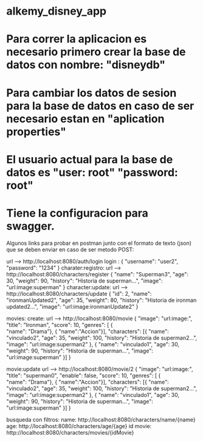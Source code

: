 # alkemy_disney_app
# Para correr la aplicacion es necesario primero crear la base de datos con nombre: "disneydb"
# Para cambiar los datos de sesion para la base de datos en caso de ser necesario estan en "aplication properties"
# El usuario actual para la base de datos es "user: root" "password: root"
# Tiene la configuracion para swagger.

Algunos links para probar en postman junto con el formato de texto (json) que se deben enviar en caso de ser metodo POST: 

url --> http://localhost:8080/auth/login
login :
 {
    "username": "user2",
    "password": "1234"
}
charater:registro: 
url --> http://localhost:8080/characters/register
{
    "name": "Superman3",
    "age": 30,
    "weight": 90,
    "history": "Historia de superman...",
    "image": "url:image:superman"
}
character:update:
url --> http://localhost:8080/characters/update
{
    "id": 2,
    "name": "ironmanUpdated2",
    "age": 35,
    "weight": 80,
    "history": "Historia de ironman updated2...",
    "image": "url:image:ironmanUpdate2"
}

movies: create:
url --> http://localhost:8080/movie
{
    "image": "url:image:",
    "title": "Ironman",
    "score": 10,
    "genres": [
        {  
            "name": "Drama"},
        {
            "name":"Accion"}],
    "characters": [{ "name": "vinculado2",
    "age": 35,
    "weight": 100,
    "history": "Historia de superman2...",
    "image": "url:image:superman2"
},
{ "name": "vinculado1",
    "age": 30,
    "weight": 90,
    "history": "Historia de superman...",
    "image": "url:image:superman"
}]
}

movie:update
url --> http://localhost:8080/movie/2
{
    "image": "url:image:",
    "title": "superman0",
    "enable": false,
    "score": 10,
    "genres": [
        {  
            "name": "Drama"},
        {
            "name":"Accion"}],
    "characters": [{ "name": "vinculado2",
    "age": 35,
    "weight": 100,
    "history": "Historia de superman2...",
    "image": "url:image:superman2"
},
{ "name": "vinculado1",
    "age": 30,
    "weight": 90,
    "history": "Historia de superman...",
    "image": "url:image:superman"
}]
}

busqueda con filtros: 
name:
http://localhost:8080/characters/name/{name}
age:
http://localhost:8080/characters/age/{age}
id movie:
http://localhost:8080/characters/movies/{idMovie}
